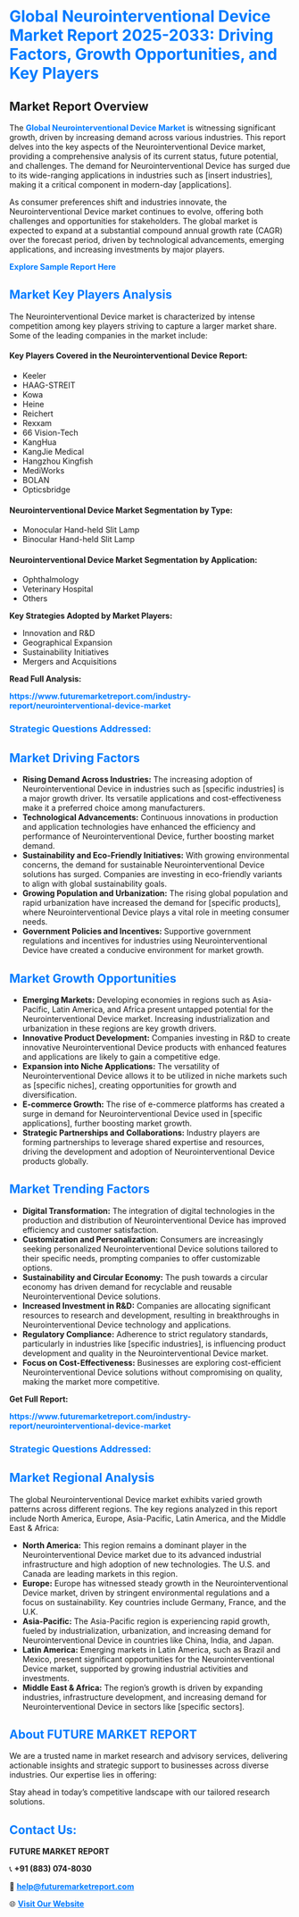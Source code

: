 <h1 style="color: #007BFF;">Global Neurointerventional Device Market Report 2025-2033: Driving Factors, Growth Opportunities, and Key Players</h1>

<section id="overview">
<h2>Market Report Overview</h2>
<p>The <a href="https://www.futuremarketreport.com/industry-report/neurointerventional-device-market" style="color: #007BFF; text-decoration: none;"><strong>Global Neurointerventional Device Market</strong></a> is witnessing significant growth, driven by increasing demand across various industries. This report delves into the key aspects of the Neurointerventional Device market, providing a comprehensive analysis of its current status, future potential, and challenges. The demand for Neurointerventional Device has surged due to its wide-ranging applications in industries such as [insert industries], making it a critical component in modern-day [applications].</p>
<p>As consumer preferences shift and industries innovate, the Neurointerventional Device market continues to evolve, offering both challenges and opportunities for stakeholders. The global market is expected to expand at a substantial compound annual growth rate (CAGR) over the forecast period, driven by technological advancements, emerging applications, and increasing investments by major players.</p>
</section>

<section id="overview">
<p><a href="https://www.futuremarketreport.com/request-sample/reportId=33933" style="color: #007BFF; text-decoration: none;"><strong>Explore Sample Report Here</strong></a></p>
</section>

<section id="key-players">
<h2 style="color: #007BFF;">Market Key Players Analysis</h2>
<p>The Neurointerventional Device market is characterized by intense competition among key players striving to capture a larger market share. Some of the leading companies in the market include:</p>
<h4>Key Players Covered in the Neurointerventional Device Report:</h4>
<ul><li>Keeler</li><li>HAAG-STREIT</li><li>Kowa</li><li>Heine</li><li>Reichert</li><li>Rexxam</li><li>66 Vision-Tech</li><li>KangHua</li><li>KangJie Medical</li><li>Hangzhou Kingfish</li><li>MediWorks</li><li>BOLAN</li><li>Opticsbridge</li></ul>
<h4>Neurointerventional Device Market Segmentation by Type:</h4>
<ul><li>Monocular Hand-held Slit Lamp</li><li>Binocular Hand-held Slit Lamp</li></ul>

<h4>Neurointerventional Device Market Segmentation by Application:</h4>
<ul><li>Ophthalmology</li><li>Veterinary Hospital</li><li>Others</li></ul>
<p><strong>Key Strategies Adopted by Market Players:</strong></p>
<ul>
<li>Innovation and R&D</li>
<li>Geographical Expansion</li>
<li>Sustainability Initiatives</li>
<li>Mergers and Acquisitions</li>
</ul>
</section>

<section>
<p><strong>Read Full Analysis: </strong></p><a href="https://www.futuremarketreport.com/industry-report/neurointerventional-device-market" style="color: #007BFF; text-decoration: none;"><strong>https://www.futuremarketreport.com/industry-report/neurointerventional-device-market</strong></a>
<h3 style="color: #007BFF;">Strategic Questions Addressed:</h3>
</section>

<section id="driving-factors">
<h2 style="color: #007BFF;">Market Driving Factors</h2>
<ul>
<li><strong>Rising Demand Across Industries:</strong> The increasing adoption of Neurointerventional Device in industries such as [specific industries] is a major growth driver. Its versatile applications and cost-effectiveness make it a preferred choice among manufacturers.</li>
<li><strong>Technological Advancements:</strong> Continuous innovations in production and application technologies have enhanced the efficiency and performance of Neurointerventional Device, further boosting market demand.</li>
<li><strong>Sustainability and Eco-Friendly Initiatives:</strong> With growing environmental concerns, the demand for sustainable Neurointerventional Device solutions has surged. Companies are investing in eco-friendly variants to align with global sustainability goals.</li>
<li><strong>Growing Population and Urbanization:</strong> The rising global population and rapid urbanization have increased the demand for [specific products], where Neurointerventional Device plays a vital role in meeting consumer needs.</li>
<li><strong>Government Policies and Incentives:</strong> Supportive government regulations and incentives for industries using Neurointerventional Device have created a conducive environment for market growth.</li>
</ul>
</section>

<section id="growth-opportunities">
<h2 style="color: #007BFF;">Market Growth Opportunities</h2>
<ul>
<li><strong>Emerging Markets:</strong> Developing economies in regions such as Asia-Pacific, Latin America, and Africa present untapped potential for the Neurointerventional Device market. Increasing industrialization and urbanization in these regions are key growth drivers.</li>
<li><strong>Innovative Product Development:</strong> Companies investing in R&D to create innovative Neurointerventional Device products with enhanced features and applications are likely to gain a competitive edge.</li>
<li><strong>Expansion into Niche Applications:</strong> The versatility of Neurointerventional Device allows it to be utilized in niche markets such as [specific niches], creating opportunities for growth and diversification.</li>
<li><strong>E-commerce Growth:</strong> The rise of e-commerce platforms has created a surge in demand for Neurointerventional Device used in [specific applications], further boosting market growth.</li>
<li><strong>Strategic Partnerships and Collaborations:</strong> Industry players are forming partnerships to leverage shared expertise and resources, driving the development and adoption of Neurointerventional Device products globally.</li>
</ul>
</section>

<section id="trending-factors">
<h2 style="color: #007BFF;">Market Trending Factors</h2>
<ul>
<li><strong>Digital Transformation:</strong> The integration of digital technologies in the production and distribution of Neurointerventional Device has improved efficiency and customer satisfaction.</li>
<li><strong>Customization and Personalization:</strong> Consumers are increasingly seeking personalized Neurointerventional Device solutions tailored to their specific needs, prompting companies to offer customizable options.</li>
<li><strong>Sustainability and Circular Economy:</strong> The push towards a circular economy has driven demand for recyclable and reusable Neurointerventional Device solutions.</li>
<li><strong>Increased Investment in R&D:</strong> Companies are allocating significant resources to research and development, resulting in breakthroughs in Neurointerventional Device technology and applications.</li>
<li><strong>Regulatory Compliance:</strong> Adherence to strict regulatory standards, particularly in industries like [specific industries], is influencing product development and quality in the Neurointerventional Device market.</li>
<li><strong>Focus on Cost-Effectiveness:</strong> Businesses are exploring cost-efficient Neurointerventional Device solutions without compromising on quality, making the market more competitive.</li>
</ul>
</section>

<section>
<p><strong>Get Full Report: </strong></p><a href="https://www.futuremarketreport.com/industry-report/neurointerventional-device-market" style="color: #007BFF; text-decoration: none;"><strong>https://www.futuremarketreport.com/industry-report/neurointerventional-device-market</strong></a>
<h3 style="color: #007BFF;">Strategic Questions Addressed:</h3>
</section>


<section id="regional-analysis">
<h2 style="color: #007BFF;">Market Regional Analysis</h2>
<p>The global Neurointerventional Device market exhibits varied growth patterns across different regions. The key regions analyzed in this report include North America, Europe, Asia-Pacific, Latin America, and the Middle East & Africa:</p>
<ul>
<li><strong>North America:</strong> This region remains a dominant player in the Neurointerventional Device market due to its advanced industrial infrastructure and high adoption of new technologies. The U.S. and Canada are leading markets in this region.</li>
<li><strong>Europe:</strong> Europe has witnessed steady growth in the Neurointerventional Device market, driven by stringent environmental regulations and a focus on sustainability. Key countries include Germany, France, and the U.K.</li>
<li><strong>Asia-Pacific:</strong> The Asia-Pacific region is experiencing rapid growth, fueled by industrialization, urbanization, and increasing demand for Neurointerventional Device in countries like China, India, and Japan.</li>
<li><strong>Latin America:</strong> Emerging markets in Latin America, such as Brazil and Mexico, present significant opportunities for the Neurointerventional Device market, supported by growing industrial activities and investments.</li>
<li><strong>Middle East & Africa:</strong> The region’s growth is driven by expanding industries, infrastructure development, and increasing demand for Neurointerventional Device in sectors like [specific sectors].</li>
</ul>
</section>

<footer>
<h2 style="color: #007BFF;">About FUTURE MARKET REPORT</h2>
<p>We are a trusted name in market research and advisory services, delivering actionable insights and strategic support to businesses across diverse industries. Our expertise lies in offering:</p>

<p>Stay ahead in today’s competitive landscape with our tailored research solutions.</p>

<h2 style="color: #007BFF;">Contact Us:</h2>
<p><strong>FUTURE MARKET REPORT</strong></p>
<p>📞 <strong>+91 (883) 074-8030</strong></p>
<p>📧 <strong><a href="mailto:help@futuremarketreport.com" style="color: #007BFF;">help@futuremarketreport.com</a></strong></p>
<p>🌐 <strong><a href="https://www.futuremarketreport.com/" style="color: #007BFF;">Visit Our Website</a></strong></p>
</footer>